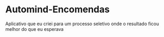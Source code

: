 # Automind-Encomendas
Aplicativo que eu criei para um processo seletivo onde o resultado ficou melhor do que eu esperava
